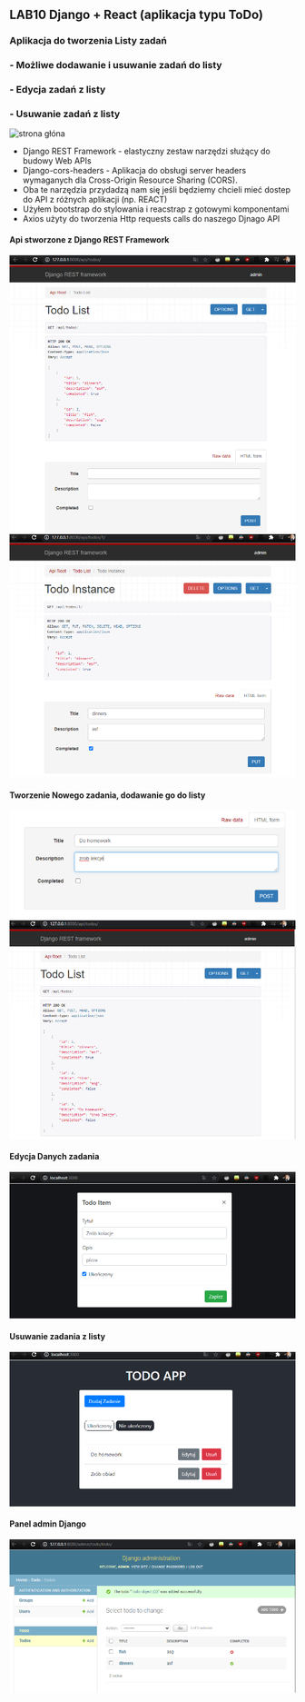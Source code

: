  ## LAB10 Django + React (aplikacja typu ToDo)
 ### Aplikacja do tworzenia Listy zadań
 ### - Możliwe dodawanie i usuwanie zadań do listy
 ### - Edycja zadań z listy
 ### - Usuwanie zadań z listy
   ![strona głóna](/Lab9/skr/8.PNG)
 - Django REST Framework - elastyczny zestaw narzędzi służący do budowy Web APIs
 - Django-cors-headers - Aplikacja do obsługi server headers wymaganych dla Cross-Origin Resource Sharing (CORS).
 - Oba te narzędzia przydadzą nam się jeśli będziemy chcieli mieć dostep do API z różnych aplikacji (np. REACT)
 - Użyłem bootstrap do stylowania i reacstrap z gotowymi komponentami 
 - Axios użyty do tworzenia Http requests calls do naszego Djnago API
 
 #### Api stworzone z Django REST Framework 
   ![strona głóna](/Lab10/skr/2.PNG)
   ![strona głóna](/Lab10/skr/3.PNG)
 #### Tworzenie Nowego zadania, dodawanie go do listy
   ![strona głóna](/Lab10/skr/4.PNG)
   ![strona głóna](/Lab10/skr/5.PNG)
 #### Edycja Danych zadania
   ![strona głóna](/Lab10/skr/7.PNG)
 #### Usuwanie zadania z listy
   ![strona głóna](/Lab10/skr/8.PNG)
 #### Panel admin Django
   ![strona głóna](/Lab10/skr/1.PNG)
